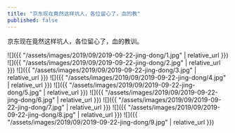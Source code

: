 ```yaml
---
title: "京东现在竟然这样坑人，各位留心了，血的教"
published: false
---
```

京东现在竟然这样坑人，各位留心了，血的教训。



![]({{ "/assets/images/2019/09/2019-09-22-jing-dong/1.jpg" | relative_url }})
![]({{ "/assets/images/2019/09/2019-09-22-jing-dong/2.jpg" | relative_url }})
![]({{ "/assets/images/2019/09/2019-09-22-jing-dong/3.jpg" | relative_url }})
![]({{ "/assets/images/2019/09/2019-09-22-jing-dong/4.jpg" | relative_url }})
![]({{ "/assets/images/2019/09/2019-09-22-jing-dong/5.jpg" | relative_url }})
![]({{ "/assets/images/2019/09/2019-09-22-jing-dong/6.jpg" | relative_url }})
![]({{ "/assets/images/2019/09/2019-09-22-jing-dong/7.jpg" | relative_url }})
![]({{ "/assets/images/2019/09/2019-09-22-jing-dong/8.jpg" | relative_url }})
![]({{ "/assets/images/2019/09/2019-09-22-jing-dong/9.jpg" | relative_url }})
